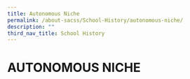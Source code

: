 ```yaml
---
title: Autonomous Niche
permalink: /about-sacss/School-History/autonomous-niche/
description: ""
third_nav_title: School History
---
```

# AUTONOMOUS NICHE
